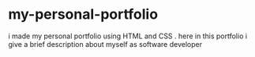 # my-personal-portfolio
i made my personal portfolio using HTML and CSS . here in this portfolio i give a brief description about myself as software developer 
